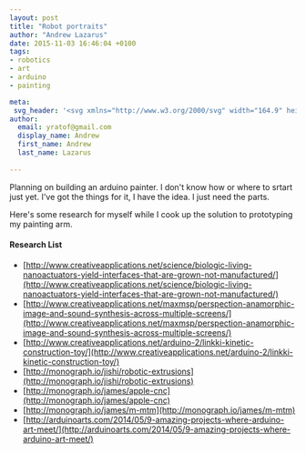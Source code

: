```yaml
---
layout: post
title: "Robot portraits"
author: "Andrew Lazarus"
date: 2015-11-03 16:46:04 +0100
tags:
- robotics
- art
- arduino
- painting

meta:
 svg_header: '<svg xmlns="http://www.w3.org/2000/svg" width="164.9" height="115.6" viewBox="0 0 164.9 115.6"><style>.st0{fill:#FF0000;} .st1{fill:none;stroke:#000000;stroke-width:7;stroke-linecap:round;stroke-linejoin:round;stroke-miterlimit:10;}</style><path id="XMLID_26_" class="st0" d="M145.5 113.6s0 .1 0 0c-.2.1-.3.2-.3.3 0 .2.1.3.3.4.4.3.7.5 1.1.8-2.2.8-4.9.3-7.2.3-3 0-5.9 0-8.9-.1-5.9 0-11.8-.1-17.8-.1-5.4 0-10.9-.1-16.3-.1-7.4-.1-14.8-.1-22.1-1.2-2.3-.3-4.7-.8-6.5-2.4-.7-.6-1.2-2-.3-2.4.2-.1.5-.1.7-.1 4.4.1 8.7.3 13.1.2 4.6-.1 9.1-.8 13.6-1.7 1.6-.3 3.1-.6 4.7-.4.6.1 1.2.2 1.8.2.6-.1 1.2-.4 1.9-.5 1.1-.2 2.1.2 3.2.3 2.2.4 4.5-.1 6.8-.3 3-.3 6 0 8.8.7.5.1 1.1.4.9.9-.1.3-.4.4-.7.5-3.1 1-6.4 1.2-9.7 1.2-.7 0-1.5 0-2.2.2-.1 0-.2.1-.3.2-.1.1-.1.3 0 .4.1.1.2.2.4.3 2 1 4.1 1.4 6.2 1.5 7.7.4 16.1 0 22.5-5 2.2-1.8 4.8-3.1 7.5-4.1 2.2-.9 4.8-1.9 7.3-1.8 1.8 0 2.3 1.1 1.3 2.6-2.1 3.8-6.4 6.5-9.8 9.2.1 0 0 0 0 0z"/><path id="XMLID_25_" d="M159.2 86.9c-2.8-.5-6 1.2-8 3.1-2.3 2.3-3.9 5.3-5 8.3-1.1 3-2.5 5.7-5.1 7.7-2.2 1.6-4.7 2.8-7.3 3.7 1.6.3 3.1.6 3.1.6l-5.1.1c-1.1.4-1.7.6-1.7.6 4.1 2.4 9.5 1.6 13.9.6 8.3-2 17.2-6.7 20.2-15.3.9-2.5.8-5.3-1.2-7.2-.8-1.2-2.3-1.9-3.8-2.2z"/><path id="XMLID_24_" class="st0" d="M148.5 110.5c2.7-1.5 4.9-4.1 6.1-7-1.9.7-3 2.5-4.4 3.8-1.6 1.5-3.3 2.9-5.2 4-.4.2-.9.3-1.1-.1-.1-.2.1-.5.2-.7 1.3-1.8 2.9-3.3 4.5-4.8.3-.3.7-.6 1-1 .1-.1.2-.2.1-.3-.2-.5-2 1-2.3 1.2l-2.1 1.5c-.8.5-1.6 1.1-2.4 1.4-.9.4-2.4.7-3.3 0-.7-.5.3-1.4-.4-1.2l-1.3.3s.1.2-1.1.7c-1.2.5-3.8 1.8-6.5 2.3-2.7.5-12.2 2.2-12.2 2.2l13 1.1 9.1-.2c.7-.4 1.5-.8 2.3-1.2 1.2-.6 2.5-.7 3.8-1.1.7-.2 1.5-.5 2.2-.9z"/><g id="XMLID_15_"><path id="XMLID_23_" d="M153.1.2c-.3-.2-.7-.2-1.1-.2-1 .2-1.6 1.2-2 2.2-1 2.5-1.2 5.3-1.4 8-1.7 25.7.2 52 4.1 77.4.2 1.1.5 2.4 1.5 2.7.8.3 1.8-.3 2.6-.2 1 .1 1.7 1 2.7 1.1 2.1.3 2.8-2.6 2.8-4.6-.2-14.1-1.1-28.2-2.5-42.3-1.4-13.7-2-28.5-5.2-41.9-.2-.9-.7-1.8-1.5-2.2z"/><g id="XMLID_16_"><path id="XMLID_22_" class="st1" d="M3.5 45l52.8 23.4"/><path id="XMLID_21_" class="st1" d="M50.3 19.1L9.5 94.2"/><path id="XMLID_20_" class="st1" d="M50.3 19.1l55.3 43.3"/><path id="XMLID_19_" class="st1" d="M99.6 13.1L56.3 68.4"/><path id="XMLID_18_" class="st1" d="M99.6 13.1L156 66.3"/><path id="XMLID_17_" class="st1" d="M150 17.1l-44.4 45.3"/></g></g></svg>'
author:
  email: yratof@gmail.com
  display_name: Andrew
  first_name: Andrew
  last_name: Lazarus
    
---
```


Planning on building an arduino painter. I don't know how or where to srtart just yet. I've got the things for it, I have the idea. I just need the parts.

Here's some research for myself while I cook up the solution to prototyping my painting arm.

#### Research List

* [http://www.creativeapplications.net/science/biologic-living-nanoactuators-yield-interfaces-that-are-grown-not-manufactured/](http://www.creativeapplications.net/science/biologic-living-nanoactuators-yield-interfaces-that-are-grown-not-manufactured/)
* [http://www.creativeapplications.net/maxmsp/perspection-anamorphic-image-and-sound-synthesis-across-multiple-screens/](http://www.creativeapplications.net/maxmsp/perspection-anamorphic-image-and-sound-synthesis-across-multiple-screens/)
* [http://www.creativeapplications.net/arduino-2/linkki-kinetic-construction-toy/](http://www.creativeapplications.net/arduino-2/linkki-kinetic-construction-toy/)
* [http://monograph.io/jishi/robotic-extrusions](http://monograph.io/jishi/robotic-extrusions)
* [http://monograph.io/james/apple-cnc](http://monograph.io/james/apple-cnc)
* [http://monograph.io/james/m-mtm](http://monograph.io/james/m-mtm)
* [http://arduinoarts.com/2014/05/9-amazing-projects-where-arduino-art-meet/](http://arduinoarts.com/2014/05/9-amazing-projects-where-arduino-art-meet/)

